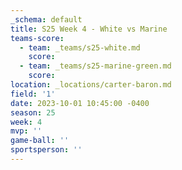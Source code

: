 ```yaml
---
_schema: default
title: S25 Week 4 - White vs Marine
teams-score:
  - team: _teams/s25-white.md
    score:
  - team: _teams/s25-marine-green.md
    score:
location: _locations/carter-baron.md
field: '1'
date: 2023-10-01 10:45:00 -0400
season: 25
week: 4
mvp: ''
game-ball: ''
sportsperson: ''
---
```

